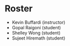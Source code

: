# Roster

* Kevin Buffardi (instructor)
* Gopal Raigoni (student)
* Shelley Wong (student)
* Sujeet Hiremath (student)
